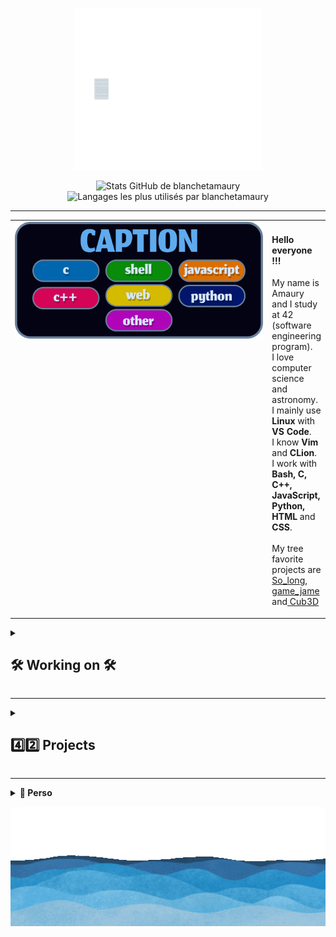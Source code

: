 <p align="center">
  <img src="assets/hello.gif" alt="hello" width="300"/>
</p>

<p align="center">
  <img
    src="https://github-readme-stats.vercel.app/api?username=blanchetamaury&show_icons=true&theme=holi&locale=fr"
    width="400"
    alt="Stats GitHub de blanchetamaury"
  />
  <img
    src="https://github-readme-stats.vercel.app/api/top-langs/?username=blanchetamaury&hide_progress=true&theme=holi&locale=fr"
    width="300"
    alt="Langages les plus utilisés par blanchetamaury"
  />
</p>

---

<table>
  <tr>
    <td width="400" valign="top">
      <img src="assets/caption.png" alt="legends" width="400">
    </td>
    <td>
      <h4>Hello everyone !!!</h4>
      <p>
        My name is Amaury and I study at 42 (software engineering program).<br>
        I love computer science and astronomy.<br>
        I mainly use <strong>Linux</strong> with <strong>VS Code</strong>.<br>
        I know <strong>Vim</strong> and <strong>CLion</strong>.<br>
        I work with <strong>Bash, C, C++, JavaScript, Python, HTML</strong> and <strong>CSS</strong>.<br><br>
        My tree favorite projects are<a href="https://github.com/blanchetamaury/so_long"> So_long</a>,<a href="https://github.com/blanchetamaury/ou_est_antonio"> game_jame</a> and<a href="https://github.com/blanchetamaury/Cub3d"> Cub3D</a>
      </p>
    </td>
  </tr>
</table>


<details>
  <summary><h2>🛠️ Working on 🛠️</h2></summary>

  <p>
    <a href="https://github.com/blanchetamaury/Cub3d">
      <img src="assets/cub3d.png" alt="cub3d" width="100">
    </a>
    <a href="https://github.com/blanchetamaury/cpp00">
      <img src="assets/cpp00.png" alt="cpp00" width="100">
    </a>
    <a href="https://github.com/blanchetamaury/FinGX">
      <img src="assets/fingx.png" alt="FinGX" width="100">
    </a>
    <a href="https://github.com/blanchetamaury/libpy">
      <img src="assets/libpy.png" alt="libpy" width="100">
    </a>
  </p>
</details>

---

<details>
<summary><h2>4️⃣2️⃣ Projects</h2></summary>
<br>

<!-- COMMON CORE -->
<details>
<summary><strong>🧱 Common core 🧱</strong></summary>
<br>

<details>
<summary>Circle 5</summary>
<p>
  <a href="https://github.com/blanchetamaury/NetPractice">
    <img src="assets/netpractice.png" alt="netpractice" width="100">
  </a>
</p>
</details>

<details>
<summary>Circle 4</summary>
<p>
  <a href="https://github.com/blanchetamaury/minishell">
    <img src="assets/minishell.png" alt="minishell" width="100">
  </a>
  <a href="https://github.com/blanchetamaury/philo">
    <img src="assets/philosophers.png" alt="philosophers" width="100">
  </a>
</p>
</details>

<details>
<summary>Circle 3</summary>
<p>
  <a href="https://github.com/blanchetamaury/pipex">
    <img src="assets/pipex.png" alt="pipex" width="100">
  </a>
  <a href="https://github.com/blanchetamaury/so_long">
    <img src="assets/so_long.png" alt="so_long" width="100">
  </a>
  <a href="https://github.com/blanchetamaury/push_swap">
    <img src="assets/push_swap.png" alt="push_swap" width="100">
  </a>
</p>
</details>

<details>
<summary>Circle 2</summary>
<p>
  <a href="https://github.com/blanchetamaury/Born2beroot">
    <img src="assets/born2beroot.png" alt="born2beroot" width="100">
  </a>
  <a href="https://github.com/blanchetamaury/get_next_line">
    <img src="assets/get_next_line.png" alt="get_next_line" width="100">
  </a>
  <a href="https://github.com/blanchetamaury/printf">
    <img src="assets/ft_prinft.png" alt="printf" width="100">
  </a>
</p>
</details>

<details>
<summary>Circle 1</summary>
<p>
  <a href="https://github.com/blanchetamaury/libft">
    <img src="assets/libft.png" alt="libft" width="100">
  </a>
</p>
</details>

</details>

<!-- PISCINE -->
<details>
<summary><strong>🌊 Piscine 🌊</strong></summary>
<br>

<details>
<summary>SHELL Piscine</summary>
<p>
  <a href="https://github.com/blanchetamaury/Shell00">
    <img src="assets/shell00.png" alt="shell00" width="100">
  </a>
  <a href="https://github.com/blanchetamaury/Shell01">
    <img src="assets/shell01.png" alt="shell01" width="100">
  </a>
</p>
</details>

<details>
<summary>C Piscine</summary>
<p>
  <a href="https://github.com/blanchetamaury/C00">
    <img src="assets/c00.png" alt="c00" width="100">
  </a>
  <a href="https://github.com/blanchetamaury/C01">
    <img src="assets/c01.png" alt="c01" width="100">
  </a>
  <a href="https://github.com/blanchetamaury/C02">
    <img src="assets/c02.png" alt="c02" width="100">
  </a>
  <a href="https://github.com/blanchetamaury/C03">
    <img src="assets/c03.png" alt="c03" width="100">
  </a>
  <a href="https://github.com/blanchetamaury/C04">
    <img src="assets/c04.png" alt="c04" width="100">
  </a>
  <a href="https://github.com/blanchetamaury/C05">
    <img src="assets/c05.png" alt="c05" width="100">
  </a>
  <a href="https://github.com/blanchetamaury/C06">
    <img src="assets/c06.png" alt="c06" width="100">
  </a>
  <a href="https://github.com/blanchetamaury/C07">
    <img src="assets/c07.png" alt="c07" width="100">
  </a>
</p>
</details>

</details>

</details>



---
<details>
<summary><strong>👤 Perso</strong></summary>
<br>
<p>
  <a href="https://github.com/blanchetamaury/icone">
    <img src="assets/cursor.png" alt="cursor" width="100">
  </a>
  <a href="https://github.com/blanchetamaury/Internet_Clicker">
    <img src="assets/internet_clicker.png" alt="internet_clicker" width="100">
  </a>
  <a href="https://github.com/blanchetamaury/adventure_time">
    <img src="assets/adventure_time.png" alt="adventure_time" width="100">
  </a>
  <a href="https://github.com/blanchetamaury/maze">
    <img src="assets/maze.png" alt="maze" width="100">
  </a>
  <a href="https://github.com/blanchetamaury/ou_est_antonio">
    <img src="assets/game_jam_0.png" alt="game_jam_0" width="100">
  </a>
</p>
</details>


<p align="center">
  <img src="assets/ocean.gif" alt="ocean" width="1000"/>
</p>
